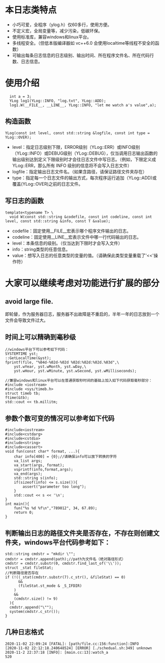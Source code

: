 # 本日志类特点

* 小巧可爱，全程序（ylog.h）仅60多行，使用方便。
* 不定义宏，全局变量等，减少污染，低碳环保。
* 使用标准库，兼容windows和linux平台。
* 多线程安全。（但低本版编译器如 vc++6.0 会使用localtime等线程不安全的函数）
* 可输出每条日志信息的日志级别、输出时间、所在程序文件名、所在代码行数、日志信息。

# 使用介绍
```
  int a = 3;
  YLog log1(YLog::INFO, "log.txt", YLog::ADD);
  log1.W(__FILE__, __LINE__, YLog::INFO, "let me watch a's value",a);
```

## 构造函数
```
YLog(const int level, const std::string &logfile, const int type = YLog::OVER);
```
* level：指定日志级别下限，ERROR级别（YLog::ERR）或INFO级别（YLog::INFO）或DEBUG级别（YLog::DEBUG），仅当调用日志输出函数的输出级别达到定义下限级别时才会往日志文件中写日志。（例如，下限定义成YLog::ERR，那么所有 INFO 级别的信息将不会写入日志文件）
* logfile：指定输出日志文件名。（如果含路径，请保证路径文件夹存在）
* type：指定每一个日志文件的输出方式，每次程序运行追加（YLog::ADD)或覆盖(YLog::OVER)之前的日志文件。

## 写日志的函数
```
template<typename T> \
  void W(const std::string &codefile, const int codeline, const int level, const std::string &info, const T &value);
```
* codefile：固定使用__FILE__宏表示哪个程序文件输出的日志。
* codeline：固定使用__LINE__宏表示文件中哪一行代码输出的日志。
* level：本条信息的级别。（仅当达到下限时才会写入文件）
* info：string类型的任意信息。
* value：想写入日志的任意类型的变量的值。（请确保此类型变量重载了'<<'操作符）

# 大家可以继续考虑对功能进行扩展的部分

## avoid large file.
即轮替，作为服务器日志，服务器不出故障是不重启的，半年一年的日志放到一个文件会导致文件过大。

## 时间上可以精确到毫秒级

```
//windows平台下可以参考如下代码：
SYSTEMTIME yst;
::GetLocalTime(&yst);
fprintf(file, "%04d-%02d-%02d %02d:%02d:%02d.%03d",\
    yst.wYear, yst.wMonth, yst.wDay,\
    yst.wHour, yst.wMinute, yst.wSecond, yst.wMilliseconds);

//兼容windows和linux平台可以在普通获取秒时间的基础上加入如下代码获取毫秒部分：
#include <iostream>
#include <sys/timeb.h>
struct timeb tb;
ftime(&tb);
std::cout << tb.millitm;
```

## 参数个数可变的情况可以参考如下代码

```
#include<iostream>
#include<cstdarg>
#include<cstdio>
#include<string>
#include<cassert>
void fun(const char* format, ...){
    char info[400] = {0};//请确保info可以放下转换的字符
    va_list args;
    va_start(args, format);    
    vsprintf(info,format,args);
    va_end(args); 
    std::string s(info);
    if(sizeof(info) <= s.size()){
        assert("parameter too long");
    }   
    std::cout << s << '\n';
}
int main(){
    fun("%s %d %f\n","789012", 34, 67.89);
    return 0;
}
```

## 判断输出日志的路径文件夹是否存在，不存在则创建文件夹，windows平台代码参考如下：

```
std::string cmdstr = "mkdir \"";
cmdstr = cmdstr.append(path);//path为文件名（绝对路径形式）
cmdstr = cmdstr.substr(0, cmdstr.find_last_of('\\'));
struct _stat fileStat;
//判断路径是否存在
if (!((_stat(cmdstr.substr(7).c_str(), &fileStat) == 0) 
      && 
      (fileStat.st_mode & _S_IFDIR)
    )  
    &&
    (cmdstr.size() != 9)
  ){
  cmdstr.append("\"");
  system(cmdstr.c_str());
}
```

## 几种日志格式
```
2020-11-02 22:09:24 [FATAL]: [path/file.cc:156:function]:INFO
[2020-11-02 22:12:18.240648524] [ERROR] [./schedual.sh:349] unknown
2020-11-2 22:37:18 [INFO]: [main.cc:13]:watch_a
520
```
